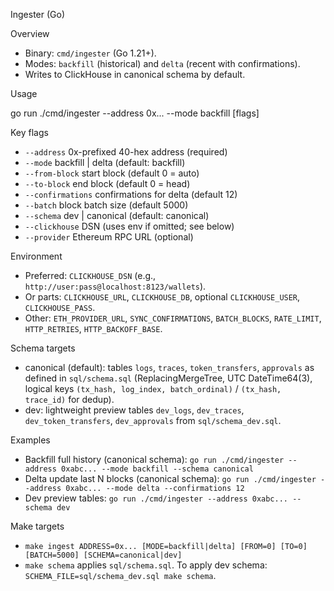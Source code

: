 Ingester (Go)

Overview
- Binary: `cmd/ingester` (Go 1.21+).
- Modes: `backfill` (historical) and `delta` (recent with confirmations).
- Writes to ClickHouse in canonical schema by default.

Usage

go run ./cmd/ingester --address 0x... --mode backfill [flags]

Key flags
- `--address` 0x-prefixed 40-hex address (required)
- `--mode` backfill | delta (default: backfill)
- `--from-block` start block (default 0 = auto)
- `--to-block` end block (default 0 = head)
- `--confirmations` confirmations for delta (default 12)
- `--batch` block batch size (default 5000)
- `--schema` dev | canonical (default: canonical)
- `--clickhouse` DSN (uses env if omitted; see below)
- `--provider` Ethereum RPC URL (optional)

Environment
- Preferred: `CLICKHOUSE_DSN` (e.g., `http://user:pass@localhost:8123/wallets`).
- Or parts: `CLICKHOUSE_URL`, `CLICKHOUSE_DB`, optional `CLICKHOUSE_USER`, `CLICKHOUSE_PASS`.
- Other: `ETH_PROVIDER_URL`, `SYNC_CONFIRMATIONS`, `BATCH_BLOCKS`, `RATE_LIMIT`, `HTTP_RETRIES`, `HTTP_BACKOFF_BASE`.

Schema targets
- canonical (default): tables `logs`, `traces`, `token_transfers`, `approvals` as defined in `sql/schema.sql` (ReplacingMergeTree, UTC DateTime64(3), logical keys `(tx_hash, log_index, batch_ordinal)` / `(tx_hash, trace_id)` for dedup).
- dev: lightweight preview tables `dev_logs`, `dev_traces`, `dev_token_transfers`, `dev_approvals` from `sql/schema_dev.sql`.

Examples
- Backfill full history (canonical schema):
  `go run ./cmd/ingester --address 0xabc... --mode backfill --schema canonical`
- Delta update last N blocks (canonical schema):
  `go run ./cmd/ingester --address 0xabc... --mode delta --confirmations 12`
- Dev preview tables:
  `go run ./cmd/ingester --address 0xabc... --schema dev`

Make targets
- `make ingest ADDRESS=0x... [MODE=backfill|delta] [FROM=0] [TO=0] [BATCH=5000] [SCHEMA=canonical|dev]`
- `make schema` applies `sql/schema.sql`. To apply dev schema: `SCHEMA_FILE=sql/schema_dev.sql make schema`.
